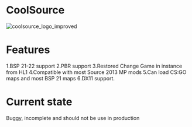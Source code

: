 # CoolSource
![coolsource_logo_improved](https://user-images.githubusercontent.com/44537796/138629825-eeca5164-3277-455a-8711-e27ebe3e5647.png)

# Features
1.BSP 21-22 support
2.PBR support
3.Restored Change Game in instance from HL1
4.Compatible with most Source 2013 MP mods
5.Can load CS:GO maps and most BSP 21 maps
6.DX11 support.

# Current state
Buggy, incomplete and should not be use in production
